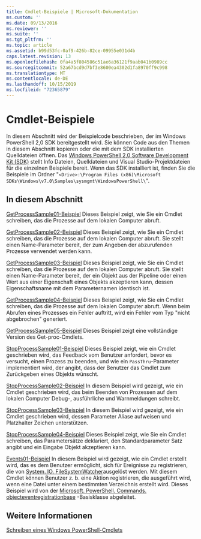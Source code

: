 ```yaml
---
title: Cmdlet-Beispiele | Microsoft-Dokumentation
ms.custom: ''
ms.date: 09/13/2016
ms.reviewer: ''
ms.suite: ''
ms.tgt_pltfrm: ''
ms.topic: article
ms.assetid: b99d53fc-0af9-426b-82ce-09955e031d4b
caps.latest.revision: 13
ms.openlocfilehash: 0fa4a5f804586c51ae6a36121f9aab041b0989cc
ms.sourcegitcommit: 52a67bcd9d7bf3e8600ea4302d1fa8970ff9c998
ms.translationtype: MT
ms.contentlocale: de-DE
ms.lasthandoff: 10/15/2019
ms.locfileid: "72365879"
---
```

# <a name="cmdlet-samples"></a>Cmdlet-Beispiele

In diesem Abschnitt wird der Beispielcode beschrieben, der im Windows PowerShell 2,0 SDK bereitgestellt wird. Sie können Code aus den Themen in diesem Abschnitt kopieren oder die mit dem SDK installierten Quelldateien öffnen. Das [Windows PowerShell 2,0 Software Development Kit (SDK)](https://www.microsoft.com/en-us/download/details.aspx?id=2560) stellt Info Dateien, Quelldateien und Visual Studio-Projektdateien für die einzelnen Beispiele bereit. Wenn das SDK installiert ist, finden Sie die Beispiele im Ordner "`<Drive>:\Program Files (x86)\Microsoft SDKs\Windows\v7.0\Samples\sysmgmt\WindowsPowerShell\`".

## <a name="in-this-section"></a>In diesem Abschnitt

[GetProcessSample01-Beispiel](./getprocesssample01-sample.md) Dieses Beispiel zeigt, wie Sie ein Cmdlet schreiben, das die Prozesse auf dem lokalen Computer abruft.

[GetProcessSample02-Beispiel](./getprocesssample02-sample.md) Dieses Beispiel zeigt, wie Sie ein Cmdlet schreiben, das die Prozesse auf dem lokalen Computer abruft. Sie stellt einen Name-Parameter bereit, der zum Angeben der abzurufenden Prozesse verwendet werden kann.

[GetProcessSample03-Beispiel](./getprocesssample03-sample.md) Dieses Beispiel zeigt, wie Sie ein Cmdlet schreiben, das die Prozesse auf dem lokalen Computer abruft. Sie stellt einen Name-Parameter bereit, der ein Objekt aus der Pipeline oder einen Wert aus einer Eigenschaft eines Objekts akzeptieren kann, dessen Eigenschaftsname mit dem Parameternamen identisch ist.

[GetProcessSample04-Beispiel](./getprocesssample04-sample.md) Dieses Beispiel zeigt, wie Sie ein Cmdlet schreiben, das die Prozesse auf dem lokalen Computer abruft. Wenn beim Abrufen eines Prozesses ein Fehler auftritt, wird ein Fehler vom Typ "nicht abgebrochen" generiert.

[GetProcessSample05-Beispiel](./getprocesssample05-sample.md) Dieses Beispiel zeigt eine vollständige Version des Get-proc-Cmdlets.

[StopProcessSample01-Beispiel](./stopprocesssample01-sample.md) Dieses Beispiel zeigt, wie ein Cmdlet geschrieben wird, das Feedback vom Benutzer anfordert, bevor es versucht, einen Prozess zu beenden, und wie ein `PassThru`-Parameter implementiert wird, der angibt, dass der Benutzer das Cmdlet zum Zurückgeben eines Objekts wünscht.

[StopProcessSample02-Beispiel](./stopprocesssample02-sample.md) In diesem Beispiel wird gezeigt, wie ein Cmdlet geschrieben wird, das beim Beenden von Prozessen auf dem lokalen Computer Debug-, ausführliche und Warnmeldungen schreibt.

[StopProcessSample03-Beispiel](./stopprocesssample03-sample.md) In diesem Beispiel wird gezeigt, wie ein Cmdlet geschrieben wird, dessen Parameter Aliase aufweisen und Platzhalter Zeichen unterstützen.

[StopProcessSample04-Beispiel](./stopprocesssample04-sample.md) Dieses Beispiel zeigt, wie Sie ein Cmdlet schreiben, das Parametersätze deklariert, den Standardparameter Satz angibt und ein Eingabe Objekt akzeptieren kann.

[Events01-Beispiel](./events01-sample.md) In diesem Beispiel wird gezeigt, wie ein Cmdlet erstellt wird, das es dem Benutzer ermöglicht, sich für Ereignisse zu registrieren, die von [System. IO. FileSystemWatcher](/dotnet/api/System.IO.FileSystemWatcher)ausgelöst werden. Mit diesem Cmdlet können Benutzer z. b. eine Aktion registrieren, die ausgeführt wird, wenn eine Datei unter einem bestimmten Verzeichnis erstellt wird. Dieses Beispiel wird von der [Microsoft. PowerShell. Commands. objecteventregistrationbase](/dotnet/api/Microsoft.PowerShell.Commands.ObjectEventRegistrationBase) -Basisklasse abgeleitet.

## <a name="see-also"></a>Weitere Informationen

[Schreiben eines Windows PowerShell-Cmdlets](./writing-a-windows-powershell-cmdlet.md)

